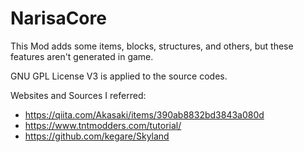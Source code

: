 # NarisaCore

This Mod adds some items, blocks, structures, and others, but these features aren't generated in game.

GNU GPL License V3 is applied to the source codes.

Websites and Sources I referred:
* https://qiita.com/Akasaki/items/390ab8832bd3843a080d
* https://www.tntmodders.com/tutorial/
* https://github.com/kegare/Skyland
